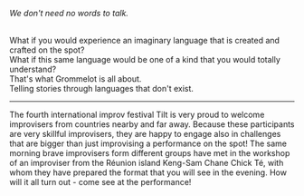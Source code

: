 *We don't need no words to talk.*<br><br>

What if you would experience an imaginary language that is created and crafted on the spot?<br>
What if this same language would be one of a kind that you would totally understand?<br>
That's what Grommelot is all about.<br>
Telling stories through languages that don't exist.

---
The fourth international improv festival Tilt is very proud to welcome improvisers from countries nearby and far away. Because these participants are very skillful improvisers, they are happy to engage also in challenges that are bigger than just improvising a performance on the spot! The same morning brave improvisers form different groups have met in the workshop of an improviser from the Réunion island Keng-Sam Chane Chick Té, with whom they have prepared the format that you will see in the evening. How will it all turn out - come see at the performance! 

